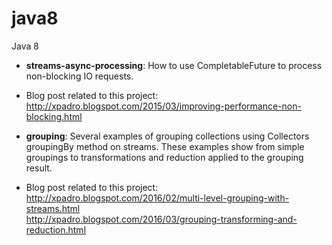 # java8
Java 8

 - <b>streams-async-processing</b>: How to use CompletableFuture to process non-blocking IO requests.

  - Blog post related to this project:  
  http://xpadro.blogspot.com/2015/03/improving-performance-non-blocking.html

 - <b>grouping</b>: Several examples of grouping collections using Collectors groupingBy method on streams. These examples show from simple groupings to transformations and reduction applied to the grouping result.

  - Blog post related to this project:  
  http://xpadro.blogspot.com/2016/02/multi-level-grouping-with-streams.html  
  http://xpadro.blogspot.com/2016/03/grouping-transforming-and-reduction.html
